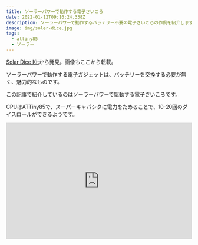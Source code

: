 ```yaml
---
title: ソーラーパワーで動作する電子さいころ
date: 2022-01-12T09:16:24.338Z
description: ソーラーパワーで動作するバッテリー不要の電子さいころの作例を紹介します。
image: img/soler-dice.jpg
tags:
  - attiny85
  - ソーラー
---
```

[Solar Dice Kit](https://www.tindie.com/products/curiouselectric/solar-dice-kit/)から発見。画像もここから転載。

ソーラーパワーで動作する電子ガジェットは、バッテリーを交換する必要が無く、魅力的なものです。

この記事で紹介しているのはソーラーパワーで駆動する電子さいころです。

CPUはATTiny85で、スーパーキャパシタに電力をためることで、10-20回のダイスロールができるようです。

<iframe width="100%" height="315" src="https://www.youtube.com/embed/JGZQ7kwTqMo" title="YouTube video player" frameborder="0" allow="accelerometer; autoplay; clipboard-write; encrypted-media; gyroscope; picture-in-picture" allowfullscreen></iframe>
